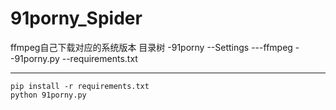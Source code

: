 # 91porny_Spider
ffmpeg自己下载对应的系统版本
目录树
-91porny
--Settings
---ffmpeg
--91porny.py
--requirements.txt

---
```
pip install -r requirements.txt
python 91porny.py
```
